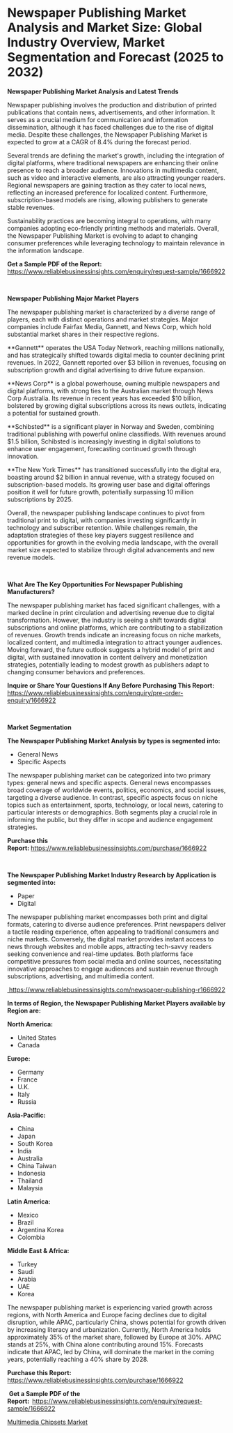<p><h1>Newspaper Publishing Market Analysis and Market Size: Global Industry Overview, Market Segmentation and Forecast (2025 to 2032)</h1></p><p><strong>Newspaper Publishing Market Analysis and Latest Trends</strong></p>
<p><p>Newspaper publishing involves the production and distribution of printed publications that contain news, advertisements, and other information. It serves as a crucial medium for communication and information dissemination, although it has faced challenges due to the rise of digital media. Despite these challenges, the Newspaper Publishing Market is expected to grow at a CAGR of 8.4% during the forecast period. </p><p>Several trends are defining the market's growth, including the integration of digital platforms, where traditional newspapers are enhancing their online presence to reach a broader audience. Innovations in multimedia content, such as video and interactive elements, are also attracting younger readers. Regional newspapers are gaining traction as they cater to local news, reflecting an increased preference for localized content. Furthermore, subscription-based models are rising, allowing publishers to generate stable revenues. </p><p>Sustainability practices are becoming integral to operations, with many companies adopting eco-friendly printing methods and materials. Overall, the Newspaper Publishing Market is evolving to adapt to changing consumer preferences while leveraging technology to maintain relevance in the information landscape.</p></p>
<p><strong>Get a Sample PDF of the Report:&nbsp;</strong> <a href="https://www.reliablebusinessinsights.com/enquiry/request-sample/1666922?utm_campaign=3292&utm_medium=2&utm_source=Github&utm_content=ia&utm_term=06032025&utm_id=newspaper-publishing">https://www.reliablebusinessinsights.com/enquiry/request-sample/1666922</a></p>
<p>&nbsp;</p>
<p><strong>Newspaper Publishing Major Market Players</strong></p>
<p><p>The newspaper publishing market is characterized by a diverse range of players, each with distinct operations and market strategies. Major companies include Fairfax Media, Gannett, and News Corp, which hold substantial market shares in their respective regions.</p><p>**Gannett** operates the USA Today Network, reaching millions nationally, and has strategically shifted towards digital media to counter declining print revenues. In 2022, Gannett reported over $3 billion in revenues, focusing on subscription growth and digital advertising to drive future expansion.</p><p>**News Corp** is a global powerhouse, owning multiple newspapers and digital platforms, with strong ties to the Australian market through News Corp Australia. Its revenue in recent years has exceeded $10 billion, bolstered by growing digital subscriptions across its news outlets, indicating a potential for sustained growth.</p><p>**Schibsted** is a significant player in Norway and Sweden, combining traditional publishing with powerful online classifieds. With revenues around $1.5 billion, Schibsted is increasingly investing in digital solutions to enhance user engagement, forecasting continued growth through innovation.</p><p>**The New York Times** has transitioned successfully into the digital era, boasting around $2 billion in annual revenue, with a strategy focused on subscription-based models. Its growing user base and digital offerings position it well for future growth, potentially surpassing 10 million subscriptions by 2025.</p><p>Overall, the newspaper publishing landscape continues to pivot from traditional print to digital, with companies investing significantly in technology and subscriber retention. While challenges remain, the adaptation strategies of these key players suggest resilience and opportunities for growth in the evolving media landscape, with the overall market size expected to stabilize through digital advancements and new revenue models.</p></p>
<p>&nbsp;</p>
<p><strong>What Are The Key Opportunities For Newspaper Publishing Manufacturers?</strong></p>
<p><p>The newspaper publishing market has faced significant challenges, with a marked decline in print circulation and advertising revenue due to digital transformation. However, the industry is seeing a shift towards digital subscriptions and online platforms, which are contributing to a stabilization of revenues. Growth trends indicate an increasing focus on niche markets, localized content, and multimedia integration to attract younger audiences. Moving forward, the future outlook suggests a hybrid model of print and digital, with sustained innovation in content delivery and monetization strategies, potentially leading to modest growth as publishers adapt to changing consumer behaviors and preferences.</p></p>
<p><strong>Inquire or Share Your Questions If Any Before Purchasing This Report:</strong> <a href="https://www.reliablebusinessinsights.com/enquiry/pre-order-enquiry/1666922?utm_campaign=3292&utm_medium=2&utm_source=Github&utm_content=ia&utm_term=06032025&utm_id=newspaper-publishing">https://www.reliablebusinessinsights.com/enquiry/pre-order-enquiry/1666922</a></p>
<p>&nbsp;</p>
<p><strong>Market Segmentation</strong></p>
<p><strong>The Newspaper Publishing Market Analysis by types is segmented into:</strong></p>
<p><ul><li>General News</li><li>Specific Aspects</li></ul></p>
<p><p>The newspaper publishing market can be categorized into two primary types: general news and specific aspects. General news encompasses broad coverage of worldwide events, politics, economics, and social issues, targeting a diverse audience. In contrast, specific aspects focus on niche topics such as entertainment, sports, technology, or local news, catering to particular interests or demographics. Both segments play a crucial role in informing the public, but they differ in scope and audience engagement strategies.</p></p>
<p><strong>Purchase this Report:&nbsp;</strong><a href="https://www.reliablebusinessinsights.com/purchase/1666922?utm_campaign=3292&utm_medium=2&utm_source=Github&utm_content=ia&utm_term=06032025&utm_id=newspaper-publishing">https://www.reliablebusinessinsights.com/purchase/1666922</a></p>
<p>&nbsp;</p>
<p><strong>The Newspaper Publishing Market Industry Research by Application is segmented into:</strong></p>
<p><ul><li>Paper</li><li>Digital</li></ul></p>
<p><p>The newspaper publishing market encompasses both print and digital formats, catering to diverse audience preferences. Print newspapers deliver a tactile reading experience, often appealing to traditional consumers and niche markets. Conversely, the digital market provides instant access to news through websites and mobile apps, attracting tech-savvy readers seeking convenience and real-time updates. Both platforms face competitive pressures from social media and online sources, necessitating innovative approaches to engage audiences and sustain revenue through subscriptions, advertising, and multimedia content.</p></p>
<p><a href="https://www.reliablebusinessinsights.com/newspaper-publishing-r1666922?utm_campaign=3292&utm_medium=2&utm_source=Github&utm_content=ia&utm_term=06032025&utm_id=newspaper-publishing">&nbsp;https://www.reliablebusinessinsights.com/newspaper-publishing-r1666922</a></p>
<p><strong>In terms of Region, the Newspaper Publishing Market Players available by Region are:</strong></p>
<p>
    <p> <strong> North America: </strong>
        <ul>
            <li>United States</li>
            <li>Canada</li>
        </ul>
        </p> 
    <p> <strong> Europe: </strong>
        <ul>
            <li>Germany</li>
            <li>France</li>
            <li>U.K.</li>
            <li>Italy</li>
            <li>Russia</li>
        </ul>
        </p> 
    <p> <strong> Asia-Pacific: </strong>
        <ul>
            <li>China</li>
            <li>Japan</li>
            <li>South Korea</li>
            <li>India</li>
            <li>Australia</li>
            <li>China Taiwan</li>
            <li>Indonesia</li>
            <li>Thailand</li>
            <li>Malaysia</li>
        </ul>
        </p> 
    <p> <strong> Latin America: </strong>
        <ul>
            <li>Mexico</li>
            <li>Brazil</li>
            <li>Argentina Korea</li>
            <li>Colombia</li>
        </ul>
        </p> 
    <p> <strong> Middle East & Africa: </strong>
        <ul>
            <li>Turkey</li>
            <li>Saudi</li>
            <li>Arabia</li>
            <li>UAE</li>
            <li>Korea</li>
        </ul>
    </p>
    </p>
<p><p>The newspaper publishing market is experiencing varied growth across regions, with North America and Europe facing declines due to digital disruption, while APAC, particularly China, shows potential for growth driven by increasing literacy and urbanization. Currently, North America holds approximately 35% of the market share, followed by Europe at 30%. APAC stands at 25%, with China alone contributing around 15%. Forecasts indicate that APAC, led by China, will dominate the market in the coming years, potentially reaching a 40% share by 2028.</p></p>
<p><strong>Purchase this Report: </strong><a href="https://www.reliablebusinessinsights.com/purchase/1666922?utm_campaign=3292&utm_medium=2&utm_source=Github&utm_content=ia&utm_term=06032025&utm_id=newspaper-publishing">https://www.reliablebusinessinsights.com/purchase/1666922</a></p>
<p>&nbsp;<strong>Get a Sample PDF of the Report:&nbsp;&nbsp;</strong><a href="https://www.reliablebusinessinsights.com/enquiry/request-sample/1666922?utm_campaign=3292&utm_medium=2&utm_source=Github&utm_content=ia&utm_term=06032025&utm_id=newspaper-publishing">https://www.reliablebusinessinsights.com/enquiry/request-sample/1666922</a></p>
<p><strong></strong></p>
<p><p><a href="https://github.com/kaloyhboosh/Market-Research-Report-List-1/blob/main/multimedia-chipsets-market.md?utm_campaign=3292&utm_medium=2&utm_source=Github&utm_content=ia&utm_term=06032025&utm_id=newspaper-publishing">Multimedia Chipsets Market</a></p></p>
